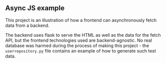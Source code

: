 ## Async JS example
This project is an illustration of how a frontend can asynchronously fetch data from a backend.

The backend uses flask to serve the HTML as well as the data for the fetch API, but the frontend technologies used are backend-agnostic.
No real database was harmed during the process of making this project - the `userrepository.py` file contains an example of how to generate such test data.